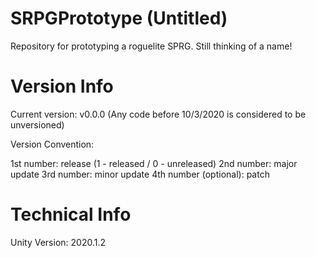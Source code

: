 # SRPGPrototype (Untitled)
Repository for prototyping a roguelite SPRG. Still thinking of a name!

# Version Info

Current version: v0.0.0 (Any code before 10/3/2020 is considered to be unversioned)

Version Convention:

1st number: release (1 - released / 0 - unreleased)
2nd number: major update
3rd number: minor update
4th number (optional): patch

# Technical Info
Unity Version: 2020.1.2